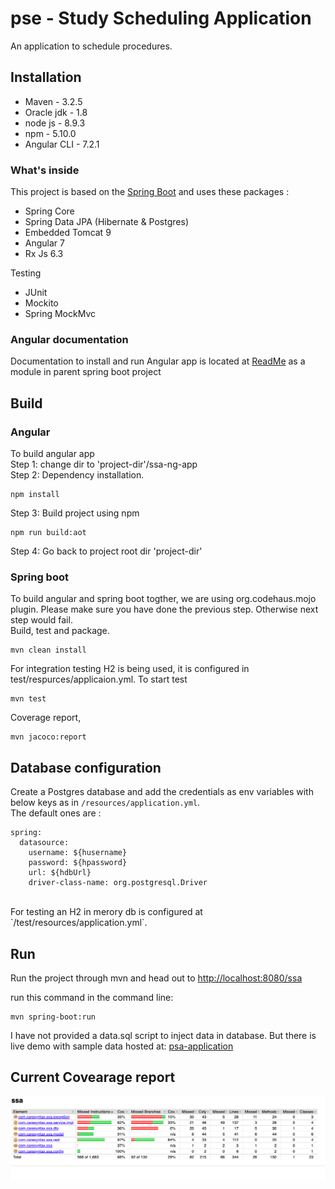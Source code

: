 # pse - Study Scheduling Application

An application to schedule procedures.

## Installation

- Maven - 3.2.5
- Oracle jdk - 1.8
- node js - 8.9.3
- npm - 5.10.0
- Angular CLI - 7.2.1 

### What's inside 
This project is based on the [Spring Boot](http://projects.spring.io/spring-boot/) and uses these packages :
  - Spring Core
  - Spring Data JPA (Hibernate & Postgres)
  - Embedded Tomcat 9
  - Angular 7
  - Rx Js 6.3

Testing
  - JUnit
  - Mockito
  - Spring MockMvc

### Angular documentation
Documentation to install and run Angular app is located at [ReadMe](https://github.com/naveentulsi/caresyntax/blob/master/ssa-ng-app/README.md)
as a module in parent spring boot project
    

## Build

### Angular 
To build angular app <br/>
Step 1: change dir to 'project-dir'/ssa-ng-app <br/>
Step 2: Dependency installation.<br/>

  ```
  npm install
  ```
Step 3: Build project using npm <br/>

  ```
  npm run build:aot
  ```
Step 4: Go back to project root dir 'project-dir' <br/>

### Spring boot
To build angular and spring boot togther, we are using org.codehaus.mojo plugin. Please make sure you have done the previous step. Otherwise next step would fail. <br/>
Build, test and package.<br/>

  ```
  mvn clean install
  ```
For integration testing H2 is being used, it is configured in test/respurces/applicaion.yml. To start test <br/>

  ```
  mvn test
  ```
Coverage report,<br/>
  
  ```
  mvn jacoco:report
  ```
## Database configuration 
Create a Postgres database and add the credentials as env variables with below keys as in `/resources/application.yml`.  
The default ones are :
```
spring:
  datasource:
    username: ${husername}
    password: ${hpassword}
    url: ${hdbUrl}
    driver-class-name: org.postgresql.Driver
```
<br/>
For testing an H2 in merory db is configured at `/test/resources/application.yml`.

## Run 
Run the project through mvn and head out to [http://localhost:8080/ssa](http://localhost:8080/ssa)

run this command in the command line:
```
mvn spring-boot:run
```
I have not provided a data.sql script to inject data in database.
But there is live demo with sample data hosted at:
[psa-application](http://ec2-18-222-221-79.us-east-2.compute.amazonaws.com:8080/ssa)

## Current Covearage report
![alt text](https://github.com/naveentulsi/caresyntax/blob/master/jacococoverage.png)



